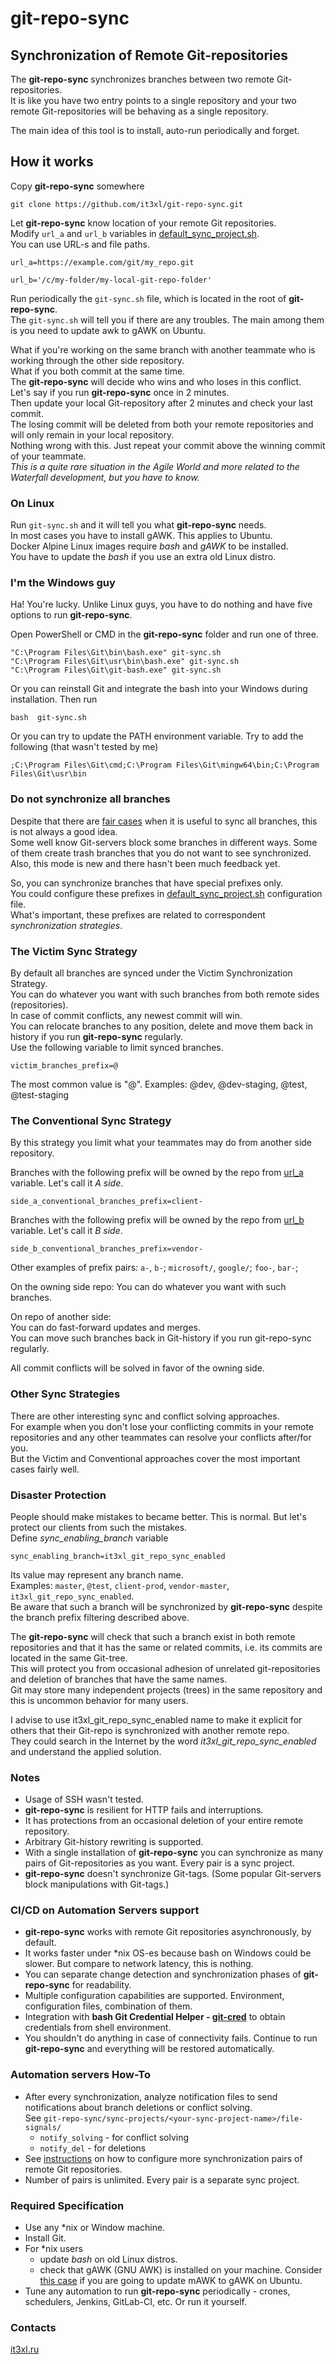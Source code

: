 # git-repo-sync

## Synchronization of Remote Git-repositories

The **git-repo-sync** synchronizes branches between two remote Git-repositories.<br/>
It is like you have two entry points to a single repository and your two remote Git-repositories will be behaving as a single repository.<br/>

The main idea of this tool is to install, auto-run periodically and forget.

## How it works

Copy **git-repo-sync** somewhere

    git clone https://github.com/it3xl/git-repo-sync.git

Let **git-repo-sync** know location of your remote Git repositories.<br/>
Modify `url_a` and `url_b` variables in [default_sync_project.sh](https://github.com/it3xl/git-repo-sync/blob/master/repo_settings/default_sync_project.sh).<br/>
You can use URL-s and file paths.

    url_a=https://example.com/git/my_repo.git
    
    url_b='/c/my-folder/my-local-git-repo-folder'

Run periodically the `git-sync.sh` file, which is located in the root of **git-repo-sync**.<br/>
The `git-sync.sh` will tell you if there are any troubles. The main among them is you need to update awk to gAWK on Ubuntu.

What if you're working on the same branch with another teammate who is working through the other side repository.<br/>
What if you both commit at the same time.<br/>
The **git-repo-sync** will decide who wins and who loses in this conflict.<br/>
Let's say if you run **git-repo-sync** once in 2 minutes.<br/>
Then update your local Git-repository after 2 minutes and check your last commit.<br/>
The losing commit will be deleted from both your remote repositories and will only remain in your local repository.<br/>
Nothing wrong with this. Just repeat your commit above the winning commit of your teammate.<br/>
*This is a quite rare situation in the Agile World and more related to the Waterfall development, but you have to know.*

### On Linux

Run `git-sync.sh` and it will tell you what **git-repo-sync** needs.<br/>
In most cases you have to install gAWK. This applies to Ubuntu.<br/>
Docker Alpine Linux images require *bash* and *gAWK* to be installed.<br/>
You have to update the *bash* if you use an extra old Linux distro.

### I'm the Windows guy

Ha! You're lucky. Unlike Linux guys, you have to do nothing and have five options to run **git-repo-sync**.

Open PowerShell or CMD in the **git-repo-sync** folder and run one of three.

    "C:\Program Files\Git\bin\bash.exe" git-sync.sh
    "C:\Program Files\Git\usr\bin\bash.exe" git-sync.sh
    "C:\Program Files\Git\git-bash.exe" git-sync.sh

Or you can reinstall Git and integrate the bash into your Windows during installation. Then run

    bash  git-sync.sh

Or you can try to update the PATH environment variable. Try to add the following (that wasn't tested by me)

    ;C:\Program Files\Git\cmd;C:\Program Files\Git\mingw64\bin;C:\Program Files\Git\usr\bin

### Do not synchronize all branches

Despite that there are [fair cases](https://github.com/it3xl/git-repo-sync/issues/3#issuecomment-771494886) when it is useful to sync all branches, this is not always a good idea.<br/>
Some well know Git-servers block some branches in different ways. Some of them create trash branches that you do not want to see synchronized.<br/>
Also, this mode is new and there hasn't been much feedback yet.

So, you can synchronize branches that have special prefixes only.<br/>
You could configure these prefixes in [default_sync_project.sh](https://github.com/it3xl/git-repo-sync/blob/master/repo_settings/default_sync_project.sh) configuration file.<br/>
What's important, these prefixes are related to correspondent *synchronization strategies*.

### The Victim Sync Strategy

By default all branches are synced under the Victim Synchronization Strategy.<br/>
You can do whatever you want with such branches from both remote sides (repositories).<br/>
In case of commit conflicts, any newest commit will win.<br/>
You can relocate branches to any position, delete and move them back in history if you run **git-repo-sync** regularly.<br/>
Use the following variable to limit synced branches.

    victim_branches_prefix=@

The most common value is "@".
Examples: @dev, @dev-staging, @test, @test-staging


### The Conventional Sync Strategy

By this strategy you limit what your teammates may do from another side repository.

Branches with the following prefix will be owned by the repo from [url_a](https://github.com/it3xl/git-repo-sync/blob/master/repo_settings/default_sync_project.sh) variable. Let's call it *A side*.

    side_a_conventional_branches_prefix=client-

Branches with the following prefix will be owned by the repo from [url_b](https://github.com/it3xl/git-repo-sync/blob/master/repo_settings/default_sync_project.sh) variable. Let's call it *B side*.

    side_b_conventional_branches_prefix=vendor-

Other examples of prefix pairs: `a-`, `b-`; `microsoft/`, `google/`; `foo-`, `bar-`;

On the owning side repo: You can do whatever you want with such branches.

On repo of another side:<br/>
You can do fast-forward updates and merges.<br/>
You can move such branches back in Git-history if you run git-repo-sync regularly.

All commit conflicts will be solved in favor of the owning side.<br/>

### Other Sync Strategies

There are other interesting sync and conflict solving approaches.<br/>
For example when you don't lose your conflicting commits in your remote repositories and any other teammates can resolve your conflicts after/for you.<br/>
But the Victim and Conventional approaches cover the most important cases fairly well.

### Disaster Protection

People should make mistakes to became better. This is normal. But let's protect our clients from such the mistakes.<br/>
Define *sync_enabling_branch* variable

    sync_enabling_branch=it3xl_git_repo_sync_enabled

Its value may represent any branch name.<br/>
Examples: `master`, `@test`, `client-prod`, `vendor-master`, `it3xl_git_repo_sync_enabled`.<br/>
Be aware that such a branch will be synchronized by **git-repo-sync** despite the branch prefix filtering described above.

The **git-repo-sync** will check that such a branch exist in both remote repositories and that it has the same or related commits, i.e. its commits are located in the same Git-tree.<br/>
This will protect you from occasional adhesion of unrelated git-repositories and deletion of branches that have the same names.<br/>
Git may store many independent projects (trees) in the same repository and this is uncommon behavior for many users.

I advise to use it3xl_git_repo_sync_enabled name to make it explicit for others that their Git-repo is synchronized with another remote repo.<br/>
They could search in the Internet by the word *it3xl_git_repo_sync_enabled* and understand the applied solution.

### Notes
* Usage of SSH wasn't tested.
* **git-repo-sync** is resilient for HTTP fails and interruptions.
* It has protections from an occasional deletion of your entire remote repository.
* Arbitrary Git-history rewriting is supported.
* With a single installation of **git-repo-sync** you can synchronize as many pairs of Git-repositories as you want. Every pair is a sync project.
* **git-repo-sync** doesn't synchronize Git-tags. (Some popular Git-servers block manipulations with Git-tags.)

### CI/CD on Automation Servers support
* **git-repo-sync** works with remote Git repositories asynchronously, by default.
* It works faster under \*nix OS-es because bash on Windows could be slower. But compare to network latency, this is nothing.
* You can separate change detection and synchronization phases of **git-repo-sync** for readability.
* Multiple configuration capabilities are supported. Environment, configuration files, combination of them.
* Integration with **bash Git Credential Helper - [git-cred](https://github.com/it3xl/bash-git-credential-helper)** to obtain credentials from shell environment.
* You shouldn't do anything in case of connectivity fails. Continue to run **git-repo-sync** and everything will be restored automatically.

### Automation servers How-To
* After every synchronization, analyze notification files to send notifications about branch deletions or conflict solving.  
See `git-repo-sync/sync-projects/<your-sync-project-name>/file-signals/`
  * `notify_solving` - for conflict solving
  * `notify_del` - for deletions
* See [instructions](https://github.com/it3xl/git-repo-sync/blob/master/repo_settings/default_sync_project.sh) on how to configure more synchronization pairs of remote Git repositories.
* Number of pairs is unlimited. Every pair is a separate sync project.

### Required Specification

* Use any \*nix or Window machine.
* Install Git.
* For \*nix users
  * update *bash* on old Linux distros.
  * check that gAWK (GNU AWK) is installed on your machine. Consider [this case](https://askubuntu.com/questions/561621/choosing-awk-version-on-ubuntu-14-04/561626#561626) if you are going to update mAWK to gAWK on Ubuntu.
* Tune any automation to run **git-repo-sync** periodically - crones, schedulers, Jenkins, GitLab-CI, etc. Or run it yourself.

### Contacts

[it3xl.ru](http://it3xl.ru)
